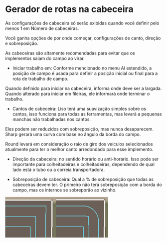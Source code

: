 # Gerador de rotas na cabeceira

  
  
As configurações de cabeceira só serão exibidas quando você definir pelo menos 1 em Número de cabeceiras.  
  
Você ganha opções de por onde começar, configurações de canto, direção e sobreposição.  
  
As cabeceiras são altamente recomendadas para evitar que os implementos saiam do campo ao virar.  
  


  
  
    
- Iniciar trabalho em: Conforme mencionado no menu AI estendido, a posição de campo é usada para definir a posição inicial ou final para a rota de trabalho de campo.  
  
Quando definido para iniciar na cabeceira, informa onde deve ser a largada. Quando alterado para iniciar em fileiras, ele informará onde terminar o trabalho.  
  
    
- Cantos de cabeceira: Liso terá uma suavização simples sobre os cantos, isso funciona para todas as ferramentas, mas levará a pequenas manchas não trabalhadas nos cantos.  
  
Eles podem ser reduzidos com sobreposição, mas nunca desaparecem. Sharp gerará uma curva com base no ângulo da borda do campo.  
  
Round levará em consideração o raio de giro dos veículos selecionados atualmente para ter o melhor canto arredondado para esse implemento.  
  
    
- Direção da cabeceira: no sentido horário ou anti-horário. Isso pode ser importante para colheitadeiras e colheitadeiras, dependendo de qual lado está o tubo ou a correia transportadora.  
  
    
- Sobreposição de cabeceira: Qual a % de sobreposição que todas as cabeceiras devem ter. O primeiro não terá sobreposição com a borda do campo, mas os internos se sobreporão ao vizinho.  
  


![Image](../assets/images/sharproundcorner_0_0_330_130.png)

